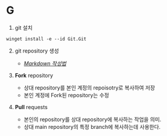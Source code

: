 # G

1. git 설치
  ```shell
winget install -e --id Git.Git
  ```

2. git repository 생성
   - [*Markdown 작성법*](https://gist.github.com/ihoneymon/652be052a0727ad59601)

3. **Fork** repository
   - 상대 repository를 본인 계정의 repoisotry로 복사하여 저장
   - 본인 계정에 Fork된 repository는 수정

4. **Pull** requests
   - 본인의 repository를 상대 repository에 복사하는 작업을 의미.
   - 상대 main repository의 특정 branch에 복사하는데 사용한다.
